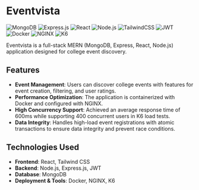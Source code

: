 # Eventvista

![MongoDB](https://img.shields.io/badge/MongoDB-47A248?style=for-the-badge&logo=mongodb&logoColor=white)
![Express.js](https://img.shields.io/badge/Express.js-000000?style=for-the-badge&logo=express&logoColor=white)
![React](https://img.shields.io/badge/React-20232A?style=for-the-badge&logo=react&logoColor=61DAFB)
![Node.js](https://img.shields.io/badge/Node.js-339933?style=for-the-badge&logo=node.js&logoColor=white)
![TailwindCSS](https://img.shields.io/badge/Tailwind_CSS-38B2AC?style=for-the-badge&logo=tailwind-css&logoColor=white)
![JWT](https://img.shields.io/badge/JWT-000000?style=for-the-badge&logo=json-web-tokens&logoColor=white)
![Docker](https://img.shields.io/badge/Docker-2496ED?style=for-the-badge&logo=docker&logoColor=white)
![NGINX](https://img.shields.io/badge/Nginx-009639?style=for-the-badge&logo=nginx&logoColor=white)
![K6](https://img.shields.io/badge/K6-65C453?style=for-the-badge&logo=k6&logoColor=white)

Eventvista is a full-stack MERN (MongoDB, Express, React, Node.js) application designed for college event discovery. 

## Features

* **Event Management**: Users can discover college events with features for event creation, filtering, and user ratings. 
* **Performance Optimization**: The application is containerized with Docker and configured with NGINX. 
* **High Concurrency Support**: Achieved an average response time of 600ms while supporting 400 concurrent users in K6 load tests. 
* **Data Integrity**: Handles high-load event registrations with atomic transactions to ensure data integrity and prevent race conditions. 

## Technologies Used

* **Frontend**: React, Tailwind CSS 
* **Backend**: Node.js, Express.js, JWT 
* **Database**: MongoDB 
* **Deployment & Tools**: Docker, NGINX, K6 
